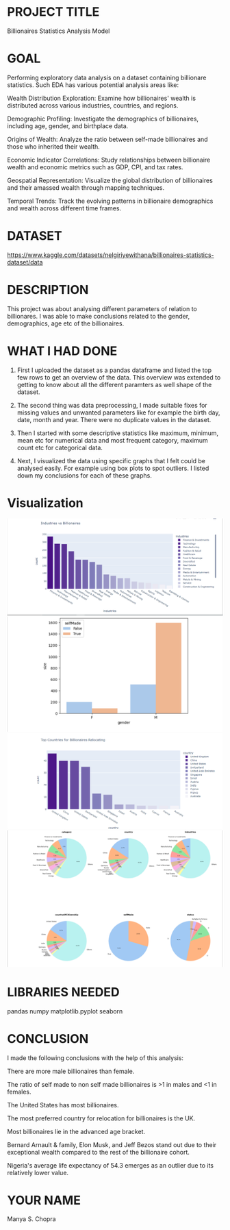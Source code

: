 # PROJECT TITLE
Billionaires Statistics Analysis Model 

# GOAL

Performing exploratory data analysis on a dataset containing billionare statistics. Such EDA has various potential analysis areas like:

Wealth Distribution Exploration: Examine how billionaires' wealth is distributed across various industries, countries, and regions.

Demographic Profiling: Investigate the demographics of billionaires, including age, gender, and birthplace data.

Origins of Wealth: Analyze the ratio between self-made billionaires and those who inherited their wealth.

Economic Indicator Correlations: Study relationships between billionaire wealth and economic metrics such as GDP, CPI, and tax rates.

Geospatial Representation: Visualize the global distribution of billionaires and their amassed wealth through mapping techniques.

Temporal Trends: Track the evolving patterns in billionaire demographics and wealth across different time frames.

# DATASET

https://www.kaggle.com/datasets/nelgiriyewithana/billionaires-statistics-dataset/data

# DESCRIPTION

This project was about analysing different parameters of relation to billionares. I was able to make conclusions related to the gender, demographics, age etc of the billionaires.

# WHAT I HAD DONE

1. First I uploaded the dataset as a pandas dataframe and listed the top few rows to get an overview of the data. This overview was extended to getting to know about all the different paramters as well shape of the dataset.

2. The second thing was data preprocessing, I made suitable fixes for missing values and unwanted parameters like for example the birth day, date, month and year. There were no duplicate values in the dataset.

3. Then I started with some descriptive statistics like maximum, minimum, mean etc for numerical data and most frequent category, maximum count etc for categorical data.

4. Next, I visualized the data using specific graphs that I felt could be analysed easily. For example using box plots to spot outliers. I listed down my conclusions for each of these graphs.

# Visualization

![Alt text](<Billionares vs Industries-2.png>)
![Alt text](<billionaires vs gender-1.png>)
![Alt text](<top countires for billionaires to relocate-3.png>)
![Alt text](<categorical values analysis.png>)


# LIBRARIES NEEDED

pandas
numpy
matplotlib.pyplot
seaborn



# CONCLUSION

I made the following conclusions with the help of this analysis:

There are more male billionaires than female.

The ratio of self made to non self made billionaires is >1 in males and <1 in females.

The United States has most billionaires.

The most preferred country for relocation for billionaires is the UK.

Most billionaires lie in the advanced age bracket.

Bernard Arnault & family, Elon Musk, and Jeff Bezos stand out due to their exceptional wealth compared to the rest of the billionaire cohort.

Nigeria's average life expectancy of 54.3 emerges as an outlier due to its relatively lower value.

# YOUR NAME

Manya S. Chopra